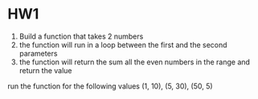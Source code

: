 # HW1
1. Build a function that takes 2 numbers
2. the function will run in a loop between the first and the second parameters
3. the function will return the sum all the even numbers in the range and return the value

run the function for the following values (1, 10), (5, 30), (50, 5)